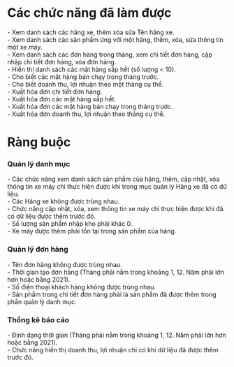 <h1>Các chức năng đã làm được</h1>
- Xem danh sách các hãng xe, thêm xóa sửa Tên hãng xe.</br>
- Xem danh sách các sản phẩm ứng với một hãng, thêm, xóa, sửa thông tin một xe máy.</br>
- Xem danh sách các đơn hàng trong tháng, xem chi tiết đơn hàng, cập nhập chi tiết đơn hàng, xóa đơn hàng.</br>
- Hiển thị danh sách các mặt hàng sắp hết (số lượng < 10).</br>
- Cho biết các mặt hàng bán chạy trong tháng trước.</br>
- Cho biết doanh thu, lợi nhuận theo một tháng cụ thể.</br>
- Xuất hóa đơn chi tiết đơn hàng.</br>
- Xuất hóa đơn các mặt hàng sắp hết.</br>
- Xuất hóa đơn các mặt hàng bán chạy trong tháng trước.</br>
- Xuất hóa đơn doanh thu, lợi nhuận theo tháng cụ thể.</br>

<h1>Ràng buộc</h1>
<h3>Quản lý danh mục</h3>
- Các chức năng xem danh sách sản phẩm của hãng, thêm, cập nhật, xóa thông tin xe máy chỉ thực hiện được khi trong mục quản lý Hãng xe đã có dữ liệu.</br>
- Các Hãng xe không được trùng nhau.</br>
- Chức năng cập nhật, xóa, xem thông tin xe máy chỉ thực hiện được khi đã có dữ liệu được thêm trước đó.</br>
- Số lượng sản phẩm nhập kho phải khác 0.</br>
- Xe máy được thêm phải tồn tại trong sản phẩm của hãng.</br>

<h3>Quản lý đơn hàng</h3>
- Tên đơn hàng không được trùng nhau.</br>
- Thời gian tạo đơn hàng (Tháng phải nằm trong khoảng 1, 12. Năm phải lớn hơn hoặc bằng 2021).</br>
- Số điện thoại khách hàng không được trùng nhau.</br>
- Sản phẩm trong chi tiết đơn hàng phải là sản phẩm đã được thêm trong phần quản lý danh mục.</br>

<h3>Thống kê báo cáo</h3>
- Định dạng thời gian (Tháng phải nằm trong khoảng 1, 12. Năm phải lớn hơn hoặc bằng 2021).</br>
- Chức năng hiển thị doanh thu, lợi nhuận chỉ có khi dữ liệu đã được thêm trước đó.</br>
